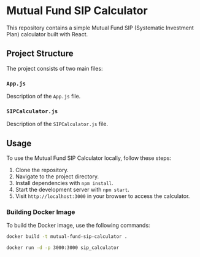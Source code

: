 # Mutual Fund SIP Calculator

This repository contains a simple Mutual Fund SIP (Systematic Investment Plan) calculator built with React.

## Project Structure

The project consists of two main files:

### `App.js`

Description of the `App.js` file.

### `SIPCalculator.js`

Description of the `SIPCalculator.js` file.

## Usage

To use the Mutual Fund SIP Calculator locally, follow these steps:

1. Clone the repository.
2. Navigate to the project directory.
3. Install dependencies with `npm install`.
4. Start the development server with `npm start`.
5. Visit `http://localhost:3000` in your browser to access the calculator.

### Building Docker Image

To build the Docker image, use the following commands:

```bash
docker build -t mutual-fund-sip-calculator .

docker run -d -p 3000:3000 sip_calculator
